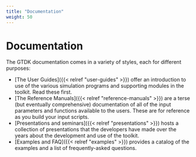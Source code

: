 ```yaml
---
title: "Documentation"
weight: 50
---
```


# Documentation

The GTDK documentation comes in a variety of styles, each for different purposes:
  + [The User Guides]({{< relref "user-guides" >}}) offer an introduction to use
    of the various simulation programs and supporting modules in the toolkit.
    Read these first.
  + [The Reference Manuals]({{< relref "reference-manuals" >}}) are a terse
    (but eventually comprehensive) documentation of all of the input parameters and functions
    available to the users.
    These are for reference as you build your input scripts.
  + [Presentations and seminars]({{< relref "presentations" >}}) hosts a
    collection of presentations that the developers have made over the years
    about the development and use of the toolkit.
  + [Examples and FAQ]({{< relref "examples" >}}) provides a catalog
    of the examples and a list of frequently-asked questions.



